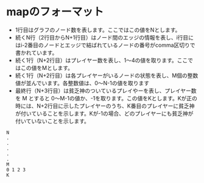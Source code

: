 # mapのフォーマット
- 1行目はグラフのノード数を表します。ここではこの値をNとします。
- 続くN行（2行目からN+1行目）はノード間のエッジの情報を表し、i行目にはi-2番目のノードとエッジで結ばれているノードの番号がcomma区切りで書かれています。
- 続く1行（N+2行目）はプレイヤー数を表し、1～4の値を取ります。ここではこの値をMとします。
- 続く1行（N+2行目）は各プレイヤーがいるノードの状態を表し、M個の整数値が並んでいます。各整数値は、0～N-1の値を取ります
- 最終行（N+3行目）は貧乏神のついているプレイやーを表し、プレイヤー数を M とすると 0～M-1の値か、-1を取ります。この値をKとします。Kが正の時には、N+2行目に示したプレイヤーのうち、K番目のプレイヤーに貧乏神が付いていることを示します。Kが-1の場合、どのプレイヤーにも貧乏神が付いていないことを示します。


```
N
.
.
.
.
.
M
0 1 2 3
K
```